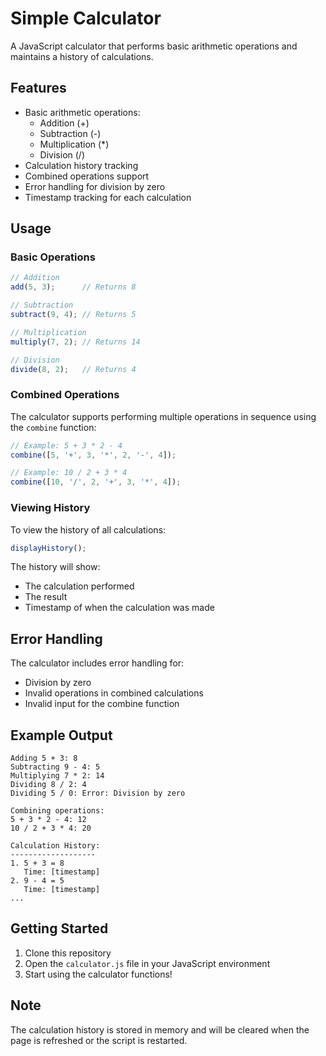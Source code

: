 # Simple Calculator

A JavaScript calculator that performs basic arithmetic operations and maintains a history of calculations.

## Features

- Basic arithmetic operations:
  - Addition (+)
  - Subtraction (-)
  - Multiplication (*)
  - Division (/)
- Calculation history tracking
- Combined operations support
- Error handling for division by zero
- Timestamp tracking for each calculation

## Usage

### Basic Operations

```javascript
// Addition
add(5, 3);      // Returns 8

// Subtraction
subtract(9, 4); // Returns 5

// Multiplication
multiply(7, 2); // Returns 14

// Division
divide(8, 2);   // Returns 4
```

### Combined Operations

The calculator supports performing multiple operations in sequence using the `combine` function:

```javascript
// Example: 5 + 3 * 2 - 4
combine([5, '+', 3, '*', 2, '-', 4]);

// Example: 10 / 2 + 3 * 4
combine([10, '/', 2, '+', 3, '*', 4]);
```

### Viewing History

To view the history of all calculations:

```javascript
displayHistory();
```

The history will show:
- The calculation performed
- The result
- Timestamp of when the calculation was made

## Error Handling

The calculator includes error handling for:
- Division by zero
- Invalid operations in combined calculations
- Invalid input for the combine function

## Example Output

```
Adding 5 + 3: 8
Subtracting 9 - 4: 5
Multiplying 7 * 2: 14
Dividing 8 / 2: 4
Dividing 5 / 0: Error: Division by zero

Combining operations:
5 + 3 * 2 - 4: 12
10 / 2 + 3 * 4: 20

Calculation History:
-------------------
1. 5 + 3 = 8
   Time: [timestamp]
2. 9 - 4 = 5
   Time: [timestamp]
...
```

## Getting Started

1. Clone this repository
2. Open the `calculator.js` file in your JavaScript environment
3. Start using the calculator functions!

## Note

The calculation history is stored in memory and will be cleared when the page is refreshed or the script is restarted. 